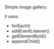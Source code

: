 Simple image gallery:

it uses:

- forEach()
- addEventListener()
- getElementById()
- appendChild()
